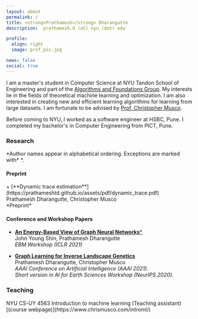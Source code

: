 ```yaml
---
layout: about
permalink: /
title: <strong>Prathamesh</strong> Dharangutte
description:  prathamesh.d (at) nyu (dot) edu

profile:
  align: right
  image: prof_pic.jpg

news: false
social: true
---
```


I am a master's student in Computer Science at NYU Tandon School of Engineering and part of the [Algorithms and Foundations Group](https://csefoundations.engineering.nyu.edu/). My interests lie in the fields of theoretical machine learning and optimization. I am also interested in creating new and efficient learning algorithms for learning from large datasets. I am fortunate to be advised by [Prof. Christopher Musco](https://www.chrismusco.com/).

Before coming to NYU, I worked as a software engineer at HSBC, Pune. I completed my bachelor's in Computer Engineering from PICT, Pune.

<h3>Research</h3>
*Author names appear in alphabetical ordering. Exceptions are marked with* *.   <br/>

<h4>Preprint</h4>
+ [**Dynamic trace estimation**](https://prathameshtd.github.io/assets/pdf/dynamic_trace.pdf) <br/>
Prathamesh Dharangutte, Christopher Musco <br/>
*Preprint* <br/>

<h4>Conference and Workshop Papers</h4>

+ [**An Energy-Based View of Graph Neural Networks***](https://prathameshtd.github.io) <br/>
John Young Shin, Prathamesh Dharangutte  <br/>
*EBM Workshop (ICLR 2021)* <br/>


+ [**Graph Learning for Inverse Landscape Genetics**](https://arxiv.org/abs/2006.12334) <br/>
Prathamesh Dharangutte, Christopher Musco <br/>
*AAAI Conference on Artificial Intelligence (AAAI 2021).* <br/>
*Short version in AI for Earth Sciences Workshop (NeurIPS 2020).*<br/>


<h3>Teaching</h3>
NYU CS-UY 4563 Introduction to machine learning (Teaching assistant)[(course webpage)](https://www.chrismusco.com/introml/)

